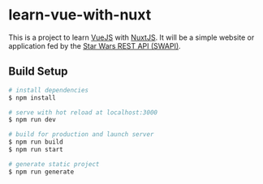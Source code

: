 # learn-vue-with-nuxt

This is a project to learn [VueJS](https://vuejs.org/) with [NuxtJS](https://nuxtjs.org/). It will be a simple website or application fed by the [Star Wars REST API (SWAPI)](https://swapi.dev/).

## Build Setup

```bash
# install dependencies
$ npm install

# serve with hot reload at localhost:3000
$ npm run dev

# build for production and launch server
$ npm run build
$ npm run start

# generate static project
$ npm run generate
```
